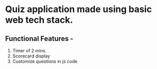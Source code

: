 # Quiz application made using basic web tech stack. 
## Functional Features - 
1. Timer of 2 mins.
2. Scorecard display
3. Customize questions in js code 
